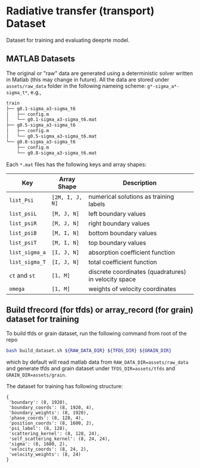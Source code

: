 # Radiative transfer (transport) Dataset

Dataset for training and evaluating deeprte model.


## MATLAB Datasets

The original or "raw" data are generated using a deterministic solver written in Matlab (this may change in future). All the data are stored under `assets/raw_data` folder in the following nameing scheme: `g*-sigma_a*-sigma_t*`, e.g.,

```bash
train
├── g0.1-sigma_a3-sigma_t6
│   ├── config.m
│   └── g0.1-sigma_a3-sigma_t6.mat
├── g0.5-sigma_a3-sigma_t6
│   ├── config.m
│   └── g0.5-sigma_a3-sigma_t6.mat
└── g0.8-sigma_a3-sigma_t6
    ├── config.m
    └── g0.8-sigma_a3-sigma_t6.mat
```
Each `*.mat` files has the following keys and array shapes:

| Key            | Array Shape     | Description                                          |
| -------------- | --------------- | ---------------------------------------------------- |
| `list_Psi`     | `[2M, I, J, N]` | numerical solutions as training labels               |
| `list_psiL`    | `[M, J, N]`     | left boundary values                                 |
| `list_psiR`    | `[M, J, N]`     | right boundary values                                |
| `list_psiB`    | `[M, I, N]`     | bottom boundary values                               |
| `list_psiT`    | `[M, I, N]`     | top boundary values                                  |
| `list_sigma_a` | `[I, J, N]`     | absorption coefficient function                      |
| `list_sigma_T` | `[I, J, N]`     | total coefficient function                           |
| `ct` and `st`  | `[1, M]`        | discrete coordinates (quadratures) in velocity space |
| `omega`        | `[1, M]`        | weights of velocity coordinates                      |

## Build tfrecord (for tfds) or array_record (for grain) dataset for training

To build tfds or grain dataset, run the following command from root of the repo

```bash
bash build_dataset.sh ${RAW_DATA_DIR} ${TFDS_DIR} ${GRAIN_DIR}
```

which by default will read matlab data from `RAW_DATA_DIR=assets/raw_data` and generate tfds and grain dataset under `TFDS_DIR=assets/tfds` and `GRAIN_DIR=assets/grain`.

The dataset for training has following structure:

```
{
 'boundary': (8, 1920),
 'boundary_coords': (8, 1920, 4),
 'boundary_weights': (8, 1920),
 'phase_coords': (8, 128, 4),
 'position_coords': (8, 1600, 2),
 'psi_label': (8, 128),
 'scattering_kernel': (8, 128, 24),
 'self_scattering_kernel': (8, 24, 24),
 'sigma': (8, 1600, 2),
 'velocity_coords': (8, 24, 2),
 'velocity_weights': (8, 24)
}
```
